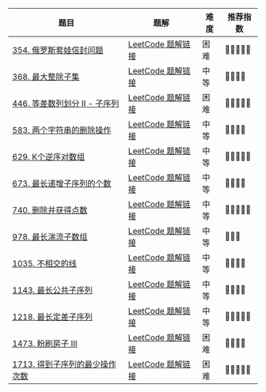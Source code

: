| 题目                                                         | 题解                                                         | 难度 | 推荐指数 |
| ------------------------------------------------------------ | ------------------------------------------------------------ | ---- | -------- |
| [354. 俄罗斯套娃信封问题](https://leetcode-cn.com/problems/russian-doll-envelopes/) | [LeetCode 题解链接](https://leetcode-cn.com/problems/russian-doll-envelopes/solution/zui-chang-shang-sheng-zi-xu-lie-bian-xin-6s8d/) | 困难 | 🤩🤩🤩🤩🤩    |
| [368. 最大整除子集](https://leetcode-cn.com/problems/largest-divisible-subset/) | [LeetCode 题解链接](https://leetcode-cn.com/problems/largest-divisible-subset/solution/gong-shui-san-xie-noxiang-xin-ke-xue-xi-0a3jc/) | 中等 | 🤩🤩🤩🤩     |
| [446. 等差数列划分 II - 子序列](https://leetcode-cn.com/problems/arithmetic-slices-ii-subsequence/) | [LeetCode 题解链接](https://leetcode-cn.com/problems/arithmetic-slices-ii-subsequence/solution/gong-shui-san-xie-xiang-jie-ru-he-fen-xi-ykvk/) | 困难 | 🤩🤩🤩🤩🤩    |
| [583. 两个字符串的删除操作](https://leetcode-cn.com/problems/delete-operation-for-two-strings/) | [LeetCode 题解链接](https://leetcode-cn.com/problems/delete-operation-for-two-strings/solution/gong-shui-san-xie-cong-liang-chong-xu-li-wqv7/) | 中等 | 🤩🤩🤩🤩     |
| [629. K个逆序对数组](https://leetcode-cn.com/problems/k-inverse-pairs-array/) | [LeetCode 题解链接](https://leetcode-cn.com/problems/k-inverse-pairs-array/solution/gong-shui-san-xie-yi-dao-xu-lie-dp-zhuan-tm01/) | 中等 | 🤩🤩🤩🤩🤩    |
| [673. 最长递增子序列的个数](https://leetcode-cn.com/problems/number-of-longest-increasing-subsequence/) | [LeetCode 题解链接](https://leetcode-cn.com/problems/number-of-longest-increasing-subsequence/solution/gong-shui-san-xie-lis-de-fang-an-shu-wen-obuz/) | 中等 | 🤩🤩🤩🤩     |
| [740. 删除并获得点数](https://leetcode-cn.com/problems/delete-and-earn/) | [LeetCode 题解链接](https://leetcode-cn.com/problems/delete-and-earn/solution/gong-shui-san-xie-zhuan-huan-wei-xu-lie-6c9t0/) | 中等 | 🤩🤩🤩🤩🤩    |
| [978. 最长湍流子数组](https://leetcode-cn.com/problems/longest-turbulent-subarray/) | [LeetCode 题解链接](https://leetcode-cn.com/problems/longest-turbulent-subarray/solution/xiang-jie-dong-tai-gui-hua-ru-he-cai-dp-3spgj/) | 中等 | 🤩🤩🤩      |
| [1035. 不相交的线](https://leetcode-cn.com/problems/uncrossed-lines/) | [LeetCode 题解链接](https://leetcode-cn.com/problems/uncrossed-lines/solution/gong-shui-san-xie-noxiang-xin-ke-xue-xi-bkaas/) | 中等 | 🤩🤩🤩🤩     |
| [1143. 最长公共子序列](https://leetcode-cn.com/problems/longest-common-subsequence/) | [LeetCode 题解链接](https://leetcode-cn.com/problems/longest-common-subsequence/solution/gong-shui-san-xie-zui-chang-gong-gong-zi-xq0h/) | 中等 | 🤩🤩🤩🤩     |
| [1218. 最长定差子序列](https://leetcode-cn.com/problems/longest-arithmetic-subsequence-of-given-difference/) | [LeetCode 题解链接](https://leetcode-cn.com/problems/longest-arithmetic-subsequence-of-given-difference/solution/gong-shui-san-xie-jie-he-tan-xin-de-zhua-dj1k/) | 中等 | 🤩🤩🤩🤩🤩    |
| [1473. 粉刷房子 III](https://leetcode-cn.com/problems/paint-house-iii/) | [LeetCode 题解链接](https://leetcode-cn.com/problems/paint-house-iii/solution/gong-shui-san-xie-san-wei-dong-tai-gui-h-ud7m/) | 困难 | 🤩🤩🤩🤩     |
| [1713. 得到子序列的最少操作次数](https://leetcode-cn.com/problems/minimum-operations-to-make-a-subsequence/) | [LeetCode 题解链接](https://leetcode-cn.com/problems/minimum-operations-to-make-a-subsequence/solution/gong-shui-san-xie-noxiang-xin-ke-xue-xi-oj7yu/) | 困难 | 🤩🤩🤩🤩🤩    |

